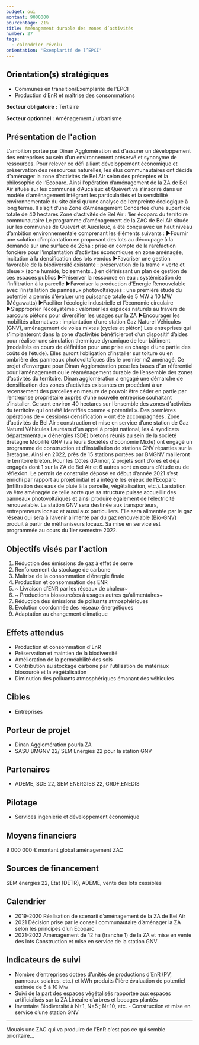 ```yaml
---
budget: oui
montant: 9000000
pourcentage: 21%
title: Aménagement durable des zones d’activités
number: 27
tags:
  - calendrier révolu
orientation: 'Exemplarité de l’EPCI'
---
```


## Orientation(s) stratégiques

- Communes en transition/Exemplarité de l’EPCI
- Production d’EnR et maîtrise des consommations

**Secteur obligatoire :** Tertiaire

**Secteur optionnel :** Aménagement / urbanisme

## Présentation de l'action

L’ambition portée par Dinan Agglomération est d’assurer un développement des entreprises au sein d’un environnement préservé et synonyme de ressources. Pour relever ce défi alliant développement économique et préservation des ressources naturelles, les élus communautaires ont décidé d’aménager la zone d’activités de Bel Air selon des préceptes et la philosophie de l’Ecoparc.
Ainsi l’opération d’aménagement de la ZA de Bel Air située sur les communes d’Aucaleuc et Quévert va s’inscrire dans un modèle d’aménagement intégrant les particularités et la sensibilité environnementale du site ainsi qu’une analyse de l’empreinte écologique à long terme. Il s’agit d’une Zone d’Aménagement Concertée d’une superficie totale de 40 hectares
Zone d’activités de Bel Air : 1ier écoparc du territoire communautaire
Le programme d’aménagement de la ZAC de Bel Air située sur les communes de Quévert et Aucaleuc, a été conçu avec un haut niveau d’ambition environnementale comprenant les éléments suivants :
►Fournir une solution d’implantation en proposant des lots au découpage à la demande sur une surface de 26ha : prise en compte de la raréfaction foncière pour l’implantation d’activités économiques en zone aménagée, incitation à la densification des lots vendus
►Favoriser une gestion favorable de la biodiversité existante : préservation de la trame « verte et bleue » (zone humide, boisements...) en définissant un plan de gestion de ces espaces publics
►Préserver la ressource en eau : systémisation de l’infiltration à la parcelle
►Favoriser la production d’Energie Renouvelable avec l’installation de panneaux photovoltaïques : une première étude du potentiel a permis d’évaluer une puissance totale de 5 MW à 10 MW (Mégawatts)
►Faciliter l’écologie industrielle et l’économie circulaire
►S’approprier l’écosystème : valoriser les espaces naturels au travers de parcours piétons
pour diversifier les usages sur la ZA
►Encourager les mobilités alternatives : implantation d’une station Gaz Naturel Véhicules (GNV), aménagement de voies mixtes (cycles et piéton)
Les entreprises qui s’implanteront dans la zone d’activités bénéficieront d’un dispositif d’aides pour réaliser une simulation thermique dynamique de leur bâtiment (modalités en cours de définition pour une prise en charge d’une partie des coûts de l’étude). Elles auront l’obligation d’installer sur toiture ou en ombrière des panneaux photovoltaïques dès le
premier m2 aménagé. Ce projet d’envergure pour Dinan Agglomération pose les bases d’un référentiel pour l’aménagement ou le réaménagement durable de l’ensemble des zones d’activités du territoire.
Dinan agglomération a engagé une démarche de densification des zones d’activités existantes en procédant à un recensement des parcelles en mesure de pouvoir être céder en partie par l’entreprise propriétaire auprès d’une nouvelle entreprise souhaitant s’installer. Ce sont environ 40 hectares sur l’ensemble des zones d’activités du territoire qui
ont été identifiés comme « potentiel ». Des premières opérations de « cessions/ densification » ont été accompagnées.
Zone d’activités de Bel Air : construction et mise en service d’une station de Gaz Naturel Véhicules
Lauréats d’un appel à projet national, les 4 syndicats départementaux d’énergies (SDE) bretons réunis au sein de la société Bretagne Mobilité GNV (via leurs Sociétés d’Economie Mixte) ont engagé un programme de construction et d’installation de stations GNV réparties sur la Bretagne. Ainsi en 2022, près de 15 stations portées par BMGNV mailleront le territoire breton. Pour les Côtes d’Armor, 2 projets sont d’ores et déjà engagés dont 1 sur la ZA de Bel Air et 6 autres sont en cours d’étude ou de réflexion.
Le permis de construire déposé en début d’année 2021 s’est enrichi par rapport au projet initial et a intégré les enjeux de l’Ecoparc (infiltration des eaux de pluie à la parcelle, végétalisation, etc.). La station va être aménagée de telle sorte que sa structure puisse accueillir des panneaux photovoltaïques et ainsi produire également de l’électricité renouvelable.
La station GNV sera destinée aux transporteurs, entrepreneurs locaux et aussi aux particuliers. Elle sera alimentée par le gaz réseau qui sera à l’avenir alimenté par du gaz renouvelable (Bio-GNV) produit à partir de méthaniseurs locaux. Sa mise en service est programmée au cours du 1ier semestre 2022.

## Objectifs visés par l'action

1. Réduction des émissions de gaz à effet de serre
2. Renforcement du stockage de carbone
3. Maîtrise de la consommation d’énergie finale
4. Production et consommation des ENR
5. ~ Livraison d’ENR par les réseaux de chaleur~
6. ~ Productions biosourcées à usages autres qu’alimentaires~
7. Réduction des émissions de polluants atmosphériques
8. Évolution coordonnée des réseaux énergétiques
9. Adaptation au changement climatique

## Effets attendus

- Production et consommation d'EnR
- Préservation et maintien de la biodiversité
- Amélioration de la perméabilité des sols
- Contribution au stockage carbone par l'utilisation de matériaux biosourcé et la végétalisation
- Diminution des polluants atmosphériques émanant des véhicules

## Cibles

- Entreprises

## Porteur de projet

- Dinan Agglomération pourla ZA
- SASU BMGNV 22/ SEM Energies 22 pour la station GNV

## Partenaires

- ADEME, SDE 22, SEM ENERGIES 22, GRDF,ENEDIS

## Pilotage

- Services ingénierie et développement économique

## Moyens financiers

9 000 000 € montant global aménagement ZAC

## Sources de financement

SEM énergies 22, Etat (DETR), ADEME, vente des lots cessibles

## Calendrier

- 2019-2020 Réalisation de scenarii d’aménagement de la ZA de Bel Air
- 2021 Décision prise par le conseil communautaire d’aménager la ZA selon les principes d’un Ecoparc
- 2021-2022 Aménagement de 12 ha (tranche 1) de la ZA et mise en vente des lots Construction et mise en service de la station GNV

## Indicateurs de suivi

- Nombre d’entreprises dotées d’unités de productions d’EnR (PV, panneaux solaires, etc.) et kWh produits (1ière évaluation de potentiel estimée de 5 à 10 Mw
- Suivi de la part des espaces végétalisés rapportée aux espaces artificialisés sur la ZA Linéaire d’arbres et bocages plantés
- Inventaire Biodiversité à N+1, N+5 ; N+10, etc. - Construction et mise en service d’une station GNV

---
Mouais une ZAC qui va produire de l'EnR c'est pas ce qui semble prioritaire…
